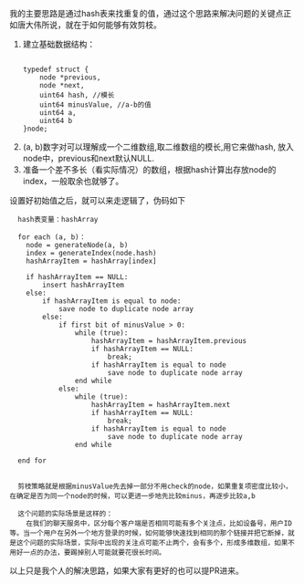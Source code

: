 我的主要思路是通过hash表来找重复的值，通过这个思路来解决问题的关键点正如唐大伟所说，就在于如何能够有效剪枝。

1. 建立基础数据结构：
    ```

    typedef struct {
        node *previous,
        node *next,
        uint64 hash, //模长
        uint64 minusValue, //a-b的值
        uint64 a,
        uint64 b
    }node;

    ``` 
2. (a, b)数字对可以理解成一个二维数组,取二维数组的模长,用它来做hash, 放入node中，previous和next默认NULL.
3. 准备一个差不多长（看实际情况）的数组，根据hash计算出存放node的index，一般取余也就够了。

设置好初始值之后，就可以来走逻辑了，伪码如下

```
  hash表变量：hashArray
  
  for each (a, b)：
  	node = generateNode(a, b)
  	index = generateIndex(node.hash)
  	hashArrayItem = hashArray[index]
  	
  	if hashArrayItem == NULL:
  		insert hashArrayItem
  	else:
  		if hashArrayItem is equal to node:
  			save node to duplicate node array
  		else:
  			if first bit of minusValue > 0:
  				while (true):
  					hashArrayItem = hashArrayItem.previous
  					if hashArrayItem == NULL:
  						break;
  					if hashArrayItem is equal to node
  						save node to duplicate node array
  				end while
  			else:
  				while (true):
  					hashArrayItem = hashArrayItem.next
  					if hashArrayItem == NULL:
  						break;
  					if hashArrayItem is equal to node
  						save node to duplicate node array
  				end while
  	
  end for
  
  
  剪枝策略就是根据minusValue先去掉一部分不用check的node，如果重复项密度比较小，在确定是否为同一个node的时候，可以更进一步地先比较minus，再逐步比较a,b
  
  这个问题的实际场景是这样的：
  	在我们的聊天服务中，区分每个客户端是否相同可能有多个关注点，比如设备号，用户ID等。当一个用户在另外一个地方登录的时候，如何能够快速找到相同的那个链接并把它断掉，就是这个问题的实际场景，实际中出现的关注点可能不止两个，会有多个，形成多维数组，如果不用好一点的办法，要踢掉别人可能就要花很长时间。
```

以上只是我个人的解决思路，如果大家有更好的也可以提PR进来。
